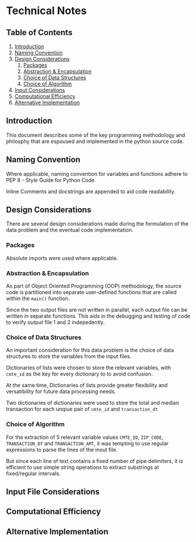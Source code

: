 # Technical Notes

## Table of Contents
1. [Introduction](TECHNICALNOTES.md#introduction)
2. [Naming Convention](TECHNICALNOTES.md#naming-convention)
3. [Design Considerations](TECHNICALNOTES.md#design-considerations)
    1. [Packages](TECHNICALNOTES.md#packages)
    2. [Abstraction & Encapsulation](TECHNICALNOTES.md#abstraction-&-encapsulation)
    3. [Choice of Data Structures](TECHNICALNOTES.md#choice-of-data-structures)
    4. [Choice of Algorithm](TECHNICALNOTES.md#choice-of-algorithm)
4. [Input Considerations](TECHNICALNOTES.md#input-file-considerations)
5. [Computational Efficiency](TECHNICALNOTES.md#computational-efficiency)
6. [Alternative Implementation](TECHNICALNOTES.md#alternative-implementation)

## Introduction
This document describes some of the key programming methodology and philosphy that are espoused and implemented in the python source code.

## Naming Convention
Where applicable, naming convention for variables and functions adhere to PEP 8 - Style Guide for Python Code

Inline Comments and docstrings are appended to aid code readability.

## Design Considerations
There are several design considerations made during the formulation of the data problem and the eventual code implementation.

### Packages
Absolute imports were used where applicable.

### Abstraction & Encapsulation
As part of Object Oriented Programming (OOP) methodology, the source code is partitioned into separate user-defined functions that are called within the `main()` function.

Since the two output files are not written in parallel, each output file can be written in separate functions. This aids in the debugging and testing of code to verify output file 1 and 2 indepedently.

### Choice of Data Structures
An important consideration for this data problem is the choice of data structures to store the variables from the input files.

Dictionaries of lists were chosen to store the relevant variables, with `cmte_id` as the key for every dictionary to to avoid confusion.

At the same time, Dictionaries of lists provide greater flexibility and versatibility for future data processing needs. 

Two dictionaries of dictionaries were used to store the total and median transaction for each unqiue pair of `cmte_id` and `transaction_dt`

### Choice of Algorithm
For the extraction of 5 relevant variable values `CMTE_ID`, `ZIP_CODE`, `TRANSACTION_DT` and `TRANSACTION_AMT`, it was tempting to use regular expressions to parse the lines of the inout file.

But since each line of text contains a fixed number of pipe delimiters, it is efficient to use simple string operations to extract substrings at fixed/regular intervals.

## Input File Considerations

## Computational Efficiency

## Alternative Implementation



